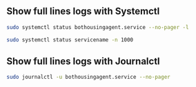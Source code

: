 ## Show full lines logs with Systemctl

```bash
sudo systemctl status bothousingagent.service --no-pager -l
```

```bash
sudo systemctl status servicename -n 1000
```

## Show full lines logs with Journalctl

```bash
sudo journalctl -u bothousingagent.service --no-pager

```